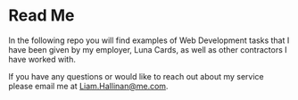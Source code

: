 # Read Me
In the following repo you will find examples of Web Development tasks that I have been given by my employer, Luna Cards, as well as other contractors I have worked with.

If you have any questions or would like to reach out about my service please email me at Liam.Hallinan@me.com.